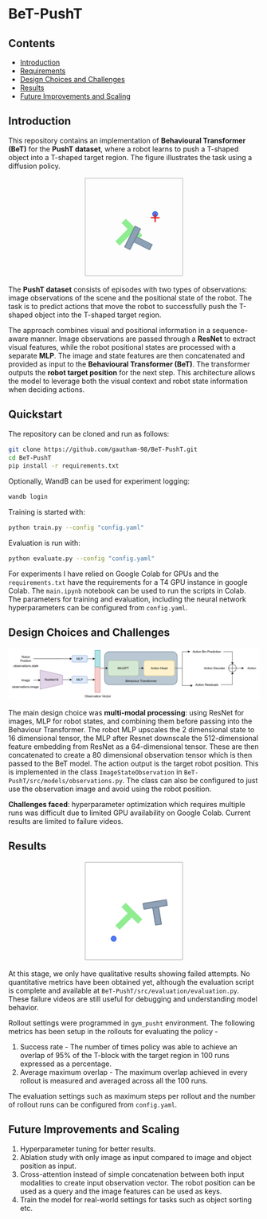 # BeT-PushT
## Contents
- [Introduction](#introduction)
- [Requirements](#requirements)
- [Design Choices and Challenges](#design-choices-and-challenges)
- [Results](#results)
- [Future Improvements and Scaling](#future-improvements-and-scaling)

## Introduction

This repository contains an implementation of **Behavioural Transformer (BeT)** for the **PushT dataset**, where a robot learns to push a T-shaped object into a T-shaped target region. The figure illustrates the task using a diffusion policy.

<div align="center">
  <img src="figures/pusht_diffusion.gif" alt="BeT-PushT Dataset" width="200"/>
</div>

The **PushT dataset** consists of episodes with two types of observations: image observations of the scene and the positional state of the robot. The task is to predict actions that move the robot to successfully push the T-shaped object into the T-shaped target region.

The approach combines visual and positional information in a sequence-aware manner. Image observations are passed through a **ResNet** to extract visual features, while the robot positional states are processed with a separate **MLP**. The image and state features are then concatenated and provided as input to the **Behavioural Transformer (BeT)**. The transformer outputs the **robot target position** for the next step. This architecture allows the model to leverage both the visual context and robot state information when deciding actions.

## Quickstart

The repository can be cloned and run as follows:

```bash
git clone https://github.com/gautham-98/BeT-PushT.git
cd BeT-PushT
pip install -r requirements.txt 
```

Optionally, WandB can be used for experiment logging:

```bash
wandb login
```

Training is started with:

```bash
python train.py --config "config.yaml"
```

Evaluation is run with:

```bash
python evaluate.py --config "config.yaml"
```
For experiments I have relied on Google Colab for GPUs and the `requirements.txt` have the requirements for a T4 GPU instance in google Colab. The `main.ipynb` notebook can be used to run the scripts in Colab. The parameters for training and evaluation, including the neural network hyperparameters can be configured from `config.yaml`.

## Design Choices and Challenges

<div align="center">
  <img src="figures/BeT_architecture.png" alt="BeT-PushT Dataset" width="800"/>
</div>

The main design choice was **multi-modal processing**: using ResNet for images, MLP for robot states, and combining them before passing into the Behaviour Transformer. The robot MLP upscales the 2 dimensional state to 16 dimensional tensor, the MLP after Resnet downscale the 512-dimensional feature embedding from ResNet as a 64-dimensional tensor. These are then concatenated to create a 80 dimensional observation tensor which is then passed to the BeT model. The action output is the target robot position. This is implemented in the class `ImageStateObservation` in `BeT-PushT/src/models/observations.py`. The class can also be configured to just use the observation image and avoid using the robot position. 

**Challenges faced**: hyperparameter optimization which requires multiple runs was difficult due to limited GPU availability on Google Colab. Current results are limited to failure videos.

## Results
<div align="center">
  <img src="figures/pusht_results_1.gif" alt="BeT-PushT Dataset" width="200"/>
</div>

At this stage, we only have qualitative results showing failed attempts. No quantitative metrics have been obtained yet, although the evaluation script is complete and available at `BeT-PushT/src/evaluation/evaluation.py`. These failure videos are still useful for debugging and understanding model behavior.

Rollout settings were programmed in `gym_pusht` environment. The following metrics has been setup in the rollouts for evaluating the policy - 

1. Success rate - The number of times policy was able to achieve an overlap of 95% of the T-block with the target region in 100 runs expressed as a percentage.
2. Average maximum overlap - The maximum overlap achieved in every rollout is measured and averaged across all the 100 runs. 

The evaluation settings such as maximum steps per rollout and the number of rollout runs can be configured from `config.yaml`.

## Future Improvements and Scaling

1. Hyperparameter tuning for better results.
2. Ablation study with only image as input compared to image and object position as input.
3. Cross-attention instead of simple concatenation between both input modalities to create input observation vector. The robot position can be used as a query and the image features can be used as keys. 
4. Train the model for real-world settings for tasks such as object sorting etc.




